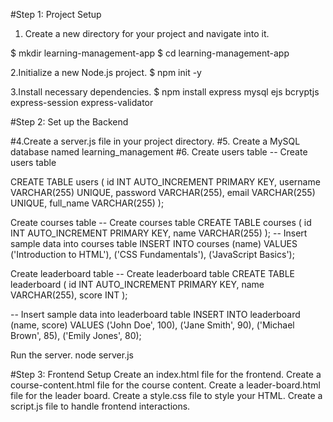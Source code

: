 #Step 1: Project Setup
1. Create a new directory for your project and navigate into it.

$ mkdir learning-management-app
$ cd learning-management-app

2.Initialize a new Node.js project.
$ npm init -y

3.Install necessary dependencies.
$ npm install express mysql ejs bcryptjs express-session express-validator

#Step 2: Set up the Backend

#4.Create a server.js file in your project directory.
#5. Create a MySQL database named learning_management
#6. Create users table
-- Create users table

CREATE TABLE users (
id INT AUTO_INCREMENT PRIMARY KEY,
username VARCHAR(255) UNIQUE,
password VARCHAR(255),
email VARCHAR(255) UNIQUE,
full_name VARCHAR(255)
);

Create courses table
-- Create courses table
CREATE TABLE courses (
id INT AUTO_INCREMENT PRIMARY KEY,
name VARCHAR(255)
);
-- Insert sample data into courses table
INSERT INTO courses (name) VALUES
('Introduction to HTML'),
('CSS Fundamentals'),
('JavaScript Basics');

Create leaderboard table
-- Create leaderboard table
CREATE TABLE leaderboard (
id INT AUTO_INCREMENT PRIMARY KEY,
name VARCHAR(255),
score INT
);

-- Insert sample data into leaderboard table
INSERT INTO leaderboard (name, score) VALUES
('John Doe', 100),
('Jane Smith', 90),
('Michael Brown', 85),
('Emily Jones', 80);

Run the server.
node server.js

#Step 3: Frontend Setup
Create an index.html file for the frontend.
Create a course-content.html file for the course content.
Create a leader-board.html file for the leader board.
Create a style.css file to style your HTML.
Create a script.js file to handle frontend interactions.
